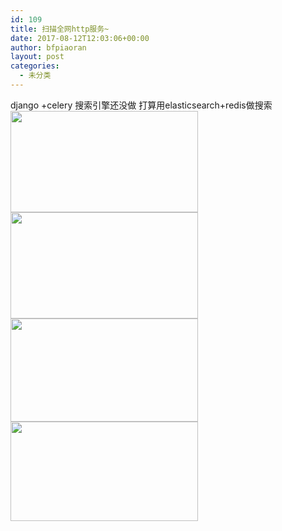 ```yaml
---
id: 109
title: 扫描全网http服务~
date: 2017-08-12T12:03:06+00:00
author: bfpiaoran
layout: post
categories:
  - 未分类
---
```

django +celery 搜索引擎还没做 打算用elasticsearch+redis做搜索  
<img src="http://www.cuijianxiong.top/wp-content/uploads/2017/08/11-300x162.png" alt="" width="300" height="162" class="alignnone size-medium wp-image-110" srcset="http://www.cuijianxiong.top/wp-content/uploads/2017/08/11-300x162.png 300w, http://www.cuijianxiong.top/wp-content/uploads/2017/08/11-768x415.png 768w, http://www.cuijianxiong.top/wp-content/uploads/2017/08/11-1024x553.png 1024w, http://www.cuijianxiong.top/wp-content/uploads/2017/08/11-830x448.png 830w, http://www.cuijianxiong.top/wp-content/uploads/2017/08/11-230x124.png 230w, http://www.cuijianxiong.top/wp-content/uploads/2017/08/11-350x189.png 350w, http://www.cuijianxiong.top/wp-content/uploads/2017/08/11-480x259.png 480w" sizes="(max-width: 300px) 85vw, 300px" />  
<img src="http://www.cuijianxiong.top/wp-content/uploads/2017/08/11-1-300x170.png" alt="" width="300" height="170" class="alignnone size-medium wp-image-111" srcset="http://www.cuijianxiong.top/wp-content/uploads/2017/08/11-1-300x170.png 300w, http://www.cuijianxiong.top/wp-content/uploads/2017/08/11-1-768x435.png 768w, http://www.cuijianxiong.top/wp-content/uploads/2017/08/11-1-1024x580.png 1024w, http://www.cuijianxiong.top/wp-content/uploads/2017/08/11-1-830x470.png 830w, http://www.cuijianxiong.top/wp-content/uploads/2017/08/11-1-230x130.png 230w, http://www.cuijianxiong.top/wp-content/uploads/2017/08/11-1-350x198.png 350w, http://www.cuijianxiong.top/wp-content/uploads/2017/08/11-1-480x272.png 480w, http://www.cuijianxiong.top/wp-content/uploads/2017/08/11-1.png 1417w" sizes="(max-width: 300px) 85vw, 300px" />  
<img src="http://www.cuijianxiong.top/wp-content/uploads/2017/08/11-2-300x165.png" alt="" width="300" height="165" class="alignnone size-medium wp-image-112" srcset="http://www.cuijianxiong.top/wp-content/uploads/2017/08/11-2-300x165.png 300w, http://www.cuijianxiong.top/wp-content/uploads/2017/08/11-2-768x423.png 768w, http://www.cuijianxiong.top/wp-content/uploads/2017/08/11-2-1024x564.png 1024w, http://www.cuijianxiong.top/wp-content/uploads/2017/08/11-2-830x457.png 830w, http://www.cuijianxiong.top/wp-content/uploads/2017/08/11-2-230x127.png 230w, http://www.cuijianxiong.top/wp-content/uploads/2017/08/11-2-350x193.png 350w, http://www.cuijianxiong.top/wp-content/uploads/2017/08/11-2-480x264.png 480w, http://www.cuijianxiong.top/wp-content/uploads/2017/08/11-2.png 1439w" sizes="(max-width: 300px) 85vw, 300px" />  
<img src="http://www.cuijianxiong.top/wp-content/uploads/2017/08/11-3-300x159.png" alt="" width="300" height="159" class="alignnone size-medium wp-image-113" srcset="http://www.cuijianxiong.top/wp-content/uploads/2017/08/11-3-300x159.png 300w, http://www.cuijianxiong.top/wp-content/uploads/2017/08/11-3-768x406.png 768w, http://www.cuijianxiong.top/wp-content/uploads/2017/08/11-3-1024x542.png 1024w, http://www.cuijianxiong.top/wp-content/uploads/2017/08/11-3-830x439.png 830w, http://www.cuijianxiong.top/wp-content/uploads/2017/08/11-3-230x122.png 230w, http://www.cuijianxiong.top/wp-content/uploads/2017/08/11-3-350x185.png 350w, http://www.cuijianxiong.top/wp-content/uploads/2017/08/11-3-480x254.png 480w, http://www.cuijianxiong.top/wp-content/uploads/2017/08/11-3.png 1419w" sizes="(max-width: 300px) 85vw, 300px" />